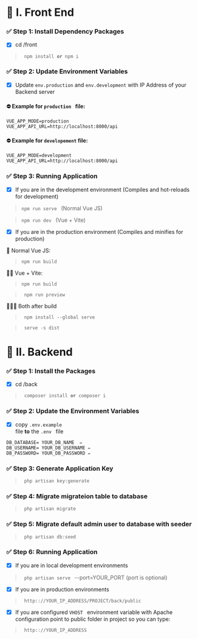 # 📌 I. Front End 
### ✅ Step 1: Install Dependency Packages
- [x] cd /front
> <code> npm install **or** npm i </code>

### ✅ Step 2: Update Environment Variables
- [x] Update <code>env.production</code> and <code>env.development</code> with IP Address of your Backend server

#### ⛔ Example for <code>production </code> file:
```
VUE_APP_MODE=production
VUE_APP_API_URL=http://localhost:8000/api
```

#### ⛔ Example for <code>developement</code> file:
```
VUE_APP_MODE=development
VUE_APP_API_URL=http://localhost:8000/api
```
### ✅ Step 3: Running Application
- [x] If you are in the development environment (Compiles and hot-reloads for development)
> <code>npm run serve </code> (Normal Vue JS)

> <code>npm run dev </code> (Vue + Vite)
- [x] If you are in the production environment (Compiles and minifies for production)
  
📍 Normal Vue JS:
> <code>npm run build </code>

📍📍 Vue + Vite: 
> <code>npm run build </code>

> <code> npm run preview </code>

📍📍📍 Both after build
  
> <code> npm install --global serve </code>

> <code> serve -s dist </code>


# 📌 II. Backend 
### ✅ Step 1: Install the Packages
- [x] cd /back
> <code> composer install **or** composer i </code>

### ✅ Step 2: Update the Environment Variables
- [x] copy <code>.env.example </code> file **to** the <code>.env </code> file
  
```
DB_DATABASE= YOUR_DB_NAME  ✏️
DB_USERNAME= YOUR_DB_USERNAME ✏️
DB_PASSWORD= YOUR_DB_PASSWORD ✏️
```
### ✅ Step 3: Generate Application Key
> <code> php artisan key:generate </code>

### ✅ Step 4: Migrate migrateion table to database
> <code> php artisan migrate </code>

### ✅ Step 5: Migrate default admin user to database with seeder
> <code> php artisan db:seed </code>

### ✅ Step 6: Running Application
- [x] If you are in local development environments
> <code> php artisan serve </code> --port=YOUR_PORT (port is optional) 

- [x] If you are in production environments

> <code> http:://YOUR_IP_ADDRESS/PROJECT/back/public </code>

- [x] If you are configured <code>VHOST </code> environment variable  with Apache configuration point to public folder in project so you can type:
> <code> http:://YOUR_IP_ADDRESS </code>

